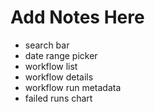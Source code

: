 # Add Notes Here
- search bar
- date range picker
- workflow list
- workflow details
- workflow run metadata
- failed runs chart